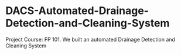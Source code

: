 # DACS-Automated-Drainage-Detection-and-Cleaning-System
Project Course: FP 101. We built an automated Drainage Detection and Cleaning System
